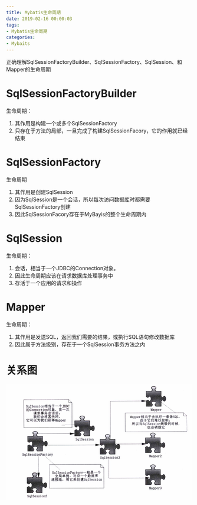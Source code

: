 ```yaml
---
title: Mybatis生命周期
date: 2019-02-16 00:00:03
tags: 
- Mybatis生命周期
categories: 
- Mybaits
---
```

正确理解SqlSessionFactoryBuilder、SqlSessionFactory、SqlSession、和Mapper的生命周期

# SqlSessionFactoryBuilder

生命周期：
1. 其作用是构建一个或多个SqlSessionFactory
2. 只存在于方法的局部，一旦完成了构建SqlSessionFacory，它的作用就已经结束

# SqlSessionFactory

生命周期
1. 其作用是创建SqlSession
1. 因为SqlSession是一个会话，所以每次访问数据库时都需要SqlSessionFactory创建
2. 因此SqlSessionFacory存在于MyBayis的整个生命周期内



# SqlSession

生命周期：
1. 会话，相当于一个JDBC的Connection对象。
1. 因此生命周期应该在请求数据库处理事务中
2. 存活于一个应用的请求和操作

# Mapper


生命周期：
1. 其作用是发送SQL，返回我们需要的结果，或执行SQL语句修改数据库
2. 因此属于方法级别，存在于一个SqlSession事务方法之内

# 关系图

![MyBait生命周期.png](https://raw.githubusercontent.com/FameLsy/Images/master/MyBatis/MyBait生命周期.png)